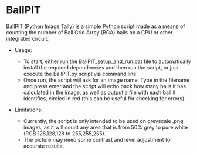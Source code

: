 # BallPIT
BallPIT (Python Image Tally) is a simple Python script made as a means of counting the number of Ball Grid Array (BGA) balls on a CPU or other integrated circuit.

- Usage:
  - To start, either run the BallPIT_setup_and_run.bat file to automatically install the required dependencies and then run the script, or just execute the BallPIT.py script via command line.
  - Once run, the script will ask for an image name. Type in the filename and press enter and the script will echo back how many balls it has calculated in the image, as well as output a file with each ball it identifies, circled in red (this can be useful for checking for errors).

- Limitations:
  - Currently, the script is only intended to be used on greyscale .png images, as it will count any area that is from 50% grey to pure white (RGB 128,128,128 to 255,255,255).
  - The picture may need some contrast and level adjustment for accurate results.
